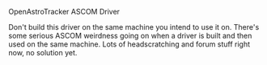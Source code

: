 OpenAstroTracker ASCOM Driver

Don't build this driver on the same machine you intend to use it on.  There's some serious ASCOM weirdness going on when a driver is built and then used on the same machine.  Lots of headscratching and forum stuff right now, no solution yet.

